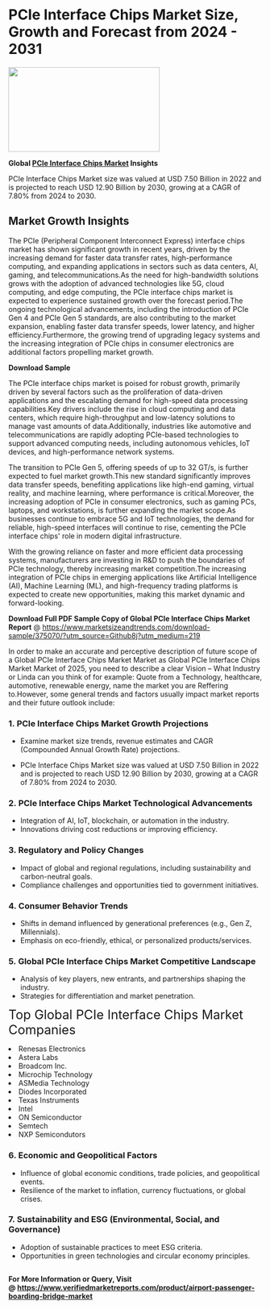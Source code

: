 <H1>PCIe Interface Chips Market Size, Growth and Forecast from 2024 - 2031</H1><img class="aligncenter size-medium wp-image-584254" src="https://thirdeyenews.in/wp-content/uploads/2024/09/Global-Market-Research-300x168.jpeg" alt="" width="300" height="168" /><p><strong>Global&nbsp;<a href="https://www.marketsizeandtrends.com/download-sample/375070/?utm_source=Github8j?utm_medium=219">PCIe Interface Chips Market</a> Insights</strong></p><p>PCIe Interface Chips Market size was valued at USD 7.50 Billion in 2022 and is projected to reach USD 12.90 Billion by 2030, growing at a CAGR of 7.80% from 2024 to 2030.</p><p><h2>Market Growth Insights</h2> <p>The PCIe (Peripheral Component Interconnect Express) interface chips market has shown significant growth in recent years, driven by the increasing demand for faster data transfer rates, high-performance computing, and expanding applications in sectors such as data centers, AI, gaming, and telecommunications.As the need for high-bandwidth solutions grows with the adoption of advanced technologies like 5G, cloud computing, and edge computing, the PCIe interface chips market is expected to experience sustained growth over the forecast period.The ongoing technological advancements, including the introduction of PCIe Gen 4 and PCIe Gen 5 standards, are also contributing to the market expansion, enabling faster data transfer speeds, lower latency, and higher efficiency.Furthermore, the growing trend of upgrading legacy systems and the increasing integration of PCIe chips in consumer electronics are additional factors propelling market growth.</p> <p><strong>Download Sample</strong></p> <p>The PCIe interface chips market is poised for robust growth, primarily driven by several factors such as the proliferation of data-driven applications and the escalating demand for high-speed data processing capabilities.Key drivers include the rise in cloud computing and data centers, which require high-throughput and low-latency solutions to manage vast amounts of data.Additionally, industries like automotive and telecommunications are rapidly adopting PCIe-based technologies to support advanced computing needs, including autonomous vehicles, IoT devices, and high-performance network systems.</p> <p>The transition to PCIe Gen 5, offering speeds of up to 32 GT/s, is further expected to fuel market growth.This new standard significantly improves data transfer speeds, benefiting applications like high-end gaming, virtual reality, and machine learning, where performance is critical.Moreover, the increasing adoption of PCIe in consumer electronics, such as gaming PCs, laptops, and workstations, is further expanding the market scope.As businesses continue to embrace 5G and IoT technologies, the demand for reliable, high-speed interfaces will continue to rise, cementing the PCIe interface chips' role in modern digital infrastructure.</p> <p>With the growing reliance on faster and more efficient data processing systems, manufacturers are investing in R&D to push the boundaries of PCIe technology, thereby increasing market competition.The increasing integration of PCIe chips in emerging applications like Artificial Intelligence (AI), Machine Learning (ML), and high-frequency trading platforms is expected to create new opportunities, making this market dynamic and forward-looking.</p> <p><span class=""><strong>Download Full PDF Sample Copy of Global PCIe Interface Chips Market Report</strong> @ <a href="https://www.marketsizeandtrends.com/download-sample/375070/?utm_source=Github8j?utm_medium=219" target="_blank">https://www.marketsizeandtrends.com/download-sample/375070/?utm_source=Github8j?utm_medium=219</a></span></p><p>In order to make an accurate and perceptive description of future scope of a Global&nbsp;PCIe Interface Chips Market Market as Global&nbsp;PCIe Interface Chips Market Market of 2025, you need to describe a clear Vision &ndash; What Industry or Linda can you think of for example: Quote from a Technology, healthcare, automotive, renewable energy, name the market you are Reffering to.However, some general trends and factors usually impact market reports and their future outlook include:</p><h3>1.&nbsp;<strong>PCIe Interface Chips Market Growth Projections</strong></h3><ul><li>Examine market size trends, revenue estimates and CAGR (Compounded Annual Growth Rate) projections.</li><li><p>PCIe Interface Chips Market size was valued at USD 7.50 Billion in 2022 and is projected to reach USD 12.90 Billion by 2030, growing at a CAGR of 7.80% from 2024 to 2030.</p></li></ul><h3>2.&nbsp;<strong>PCIe Interface Chips Market Technological Advancements</strong></h3><ul><li>Integration of AI, IoT, blockchain, or automation in the industry.</li><li>Innovations driving cost reductions or improving efficiency.</li></ul><h3>3.&nbsp;<strong>Regulatory and Policy Changes</strong></h3><ul><li>Impact of global and regional regulations, including sustainability and carbon-neutral goals.</li><li>Compliance challenges and opportunities tied to government initiatives.</li></ul><h3>4.&nbsp;<strong>Consumer Behavior Trends</strong></h3><ul><li>Shifts in demand influenced by generational preferences (e.g., Gen Z, Millennials).</li><li>Emphasis on eco-friendly, ethical, or personalized products/services.</li></ul><h3>5.&nbsp;<strong>Global PCIe Interface Chips Market Competitive Landscape</strong></h3><ul><li>Analysis of key players, new entrants, and partnerships shaping the industry.</li><li>Strategies for differentiation and market penetration.</li></ul><p data-pm-slice="1 1 []"><span style="color: inherit; font-family: inherit; font-size: 25px;">Top Global PCIe Interface Chips Market Companies</span></p><div class="" data-test-id=""><p><li>Renesas Electronics</li><li> Astera Labs</li><li> Broadcom Inc.</li><li> Microchip Technology</li><li> ASMedia Technology</li><li> Diodes Incorporated</li><li> Texas Instruments</li><li> Intel</li><li> ON Semiconductor</li><li> Semtech</li><li> NXP Semicondutors</li></p></div><h3>6.&nbsp;<strong>Economic and Geopolitical Factors</strong></h3><ul><li>Influence of global economic conditions, trade policies, and geopolitical events.</li><li>Resilience of the market to inflation, currency fluctuations, or global crises.</li></ul><h3>7.&nbsp;<strong>Sustainability and ESG (Environmental, Social, and Governance)</strong></h3><ul><li>Adoption of sustainable practices to meet ESG criteria.</li><li>Opportunities in green technologies and circular economy principles.</li></ul><h2><strong style="font-size: 14px;">For More Information or Query, Visit @&nbsp;</strong><a style="background-color: #ffffff; font-size: 14px;" href="https://www.marketsizeandtrends.com/report/pcie-interface-chips-market/" target="_blank">https://www.verifiedmarketreports.com/product/airport-passenger-boarding-bridge-market</a></h2>